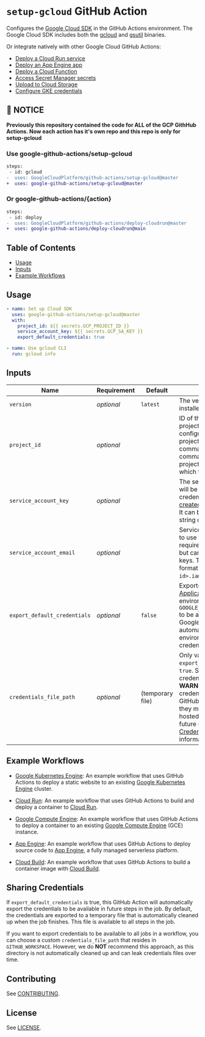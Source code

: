 <!--
 Copyright 2019 Google LLC

 Licensed under the Apache License, Version 2.0 (the "License"); you may not use this file except in
 compliance with the License. You may obtain a copy of the License at

        https://www.apache.org/licenses/LICENSE-2.0

 Unless required by applicable law or agreed to in writing, software distributed under the License
 is distributed on an "AS IS" BASIS, WITHOUT WARRANTIES OR CONDITIONS OF ANY KIND, either express or
 implied. See the License for the specific language governing permissions and limitations under the
 License.
-->

# `setup-gcloud` GitHub Action

Configures the [Google Cloud SDK][sdk] in the GitHub Actions environment. The Google Cloud SDK includes both the [gcloud][gcloud] and
[gsutil][gsutil] binaries.

Or integrate natively with other Google Cloud GitHub Actions:

* [Deploy a Cloud Run service](https://github.com/google-github-actions/deploy-cloudrun)
* [Deploy an App Engine app](https://github.com/google-github-actions/deploy-appengine)
* [Deploy a Cloud Function](https://github.com/google-github-actions/deploy-cloud-functions)
* [Access Secret Manager secrets](https://github.com/google-github-actions/get-secretmanager-secrets)
* [Upload to Cloud Storage](https://github.com/google-github-actions/upload-cloud-storage)
* [Configure GKE credentials](https://github.com/google-github-actions/get-gke-credentials)

## 📢 NOTICE

**Previously this repository contained the code for ALL of the GCP GithHub Actions. Now each
action has it's own repo and this repo is only for setup-gcloud**

### Use google-github-actions/setup-gcloud

```diff
steps:
 - id: gcloud
-  uses: GoogleCloudPlatform/github-actions/setup-gcloud@master
+  uses: google-github-actions/setup-gcloud@master
```

### Or google-github-actions/{action}
```diff
steps:
 - id: deploy
-  uses: GoogleCloudPlatform/github-actions/deploy-cloudrun@master
+  uses: google-github-actions/deploy-cloudrun@main
```

## Table of Contents

* [Usage](#usage)
* [Inputs](#inputs)
* [Example Workflows](#example-workflows)

## Usage

```yaml
- name: Set up Cloud SDK
  uses: google-github-actions/setup-gcloud@master
  with:
    project_id: ${{ secrets.GCP_PROJECT_ID }}
    service_account_key: ${{ secrets.GCP_SA_KEY }}
    export_default_credentials: true

- name: Use gcloud CLI
  run: gcloud info
```

## Inputs

| Name          | Requirement | Default | Description |
| ------------- | ----------- | ------- | ----------- |
| `version`     | _optional_  | `latest`| The version of the `gcloud` to be installed. Example: `290.0.1`|
| `project_id`  | _optional_  | | ID of the Google Cloud Platform project. If provided, this will configure `gcloud` to use this project ID by default for commands. Individual commands can still override the project using the `--project` flag which takes precedence. |
| `service_account_key`   | _optional_  | | The service account key which will be used for authentication credentials. This key should be [created](https://cloud.google.com/iam/docs/creating-managing-service-account-keys) and stored as a [secret](https://help.github.com/en/actions/automating-your-workflow-with-github-actions/creating-and-using-encrypted-secrets). It can be encoded as a [Base64](https://en.wikipedia.org/wiki/Base64) string or as JSON. |
| `service_account_email` | _optional_  | | Service account email address to use for authentication. This is required for legacy .p12 keys but can be omitted for JSON keys. This is usually of the format `<name>@<project-id>.iam.gserviceaccount.com`. |
| `export_default_credentials`| _optional_  |`false`| Exports the path to [Default Application Credentials][dac] as the environment variable `GOOGLE_APPLICATION_CREDENTIALS` to be available in later steps. Google Cloud services automatically use this environment variable to find credentials. |
| `credentials_file_path`     | _optional_  | (temporary file) | Only valid when `export_default_credentials` is `true`. Sets the path at which the credentials should be written. **WARNING:** If you write credentials outside of the GitHub Actions temporary path, they may be cached on self-hosted runners and exposed in future runs! See [Sharing Credentials](#sharing-credentials) for more information. |


## Example Workflows

* [Google Kubernetes Engine](./example-workflows/gke/README.md): An example workflow that uses GitHub Actions to deploy a static website to an existing [Google Kubernetes Engine](https://cloud.google.com/kubernetes-engine/) cluster.

* [Cloud Run](./example-workflows/cloud-run/README.md): An example workflow that uses GitHub Actions to build and deploy a container to [Cloud Run](https://cloud.google.com/run/).

* [Google Compute Engine](./example-workflows/gce/README.md): An example workflow that uses GitHub Actions to deploy a container to an existing [Google Compute Engine](https://cloud.google.com/compute-engine/) (GCE) instance.

* [App Engine](./example-workflows/gae/README.md): An example workflow that uses GitHub Actions to deploy source
code to [App Engine](https://cloud.google.com/appengine), a fully managed serverless platform.

* [Cloud Build](./example-workflows/cloud-build/README.md): An example workflow that uses GitHub Actions to build a container image with [Cloud Build](https://cloud.google.com/cloud-build).


## Sharing Credentials

If `export_default_credentials` is true, this GitHub Action will automatically export the credentials to be available in future steps in the job. By default, the credentials are exported to a temporary file that is automatically cleaned up when the job finishes. This file is available to all steps in the job.

If you want to export credentials to be available to all jobs in a workflow, you can choose a custom `credentials_file_path` that resides in `GITHUB_WORKSPACE`. However, we do **NOT** recommend this approach, as this directory is not automatically cleaned up and can leak credentials files over time.


## Contributing

See [CONTRIBUTING](CONTRIBUTING.md).

## License

See [LICENSE](LICENSE).


[github-action]:https://help.github.com/en/categories/automating-your-workflow-with-github-actions
[dac]: https://cloud.google.com/docs/authentication/production
[sdk]: https://cloud.google.com/sdk/
[gcloud]: https://cloud.google.com/sdk/gcloud/
[gsutil]: https://cloud.google.com/storage/docs/gsutil
[sa-iam-docs]: https://cloud.google.com/iam/docs/service-accounts
